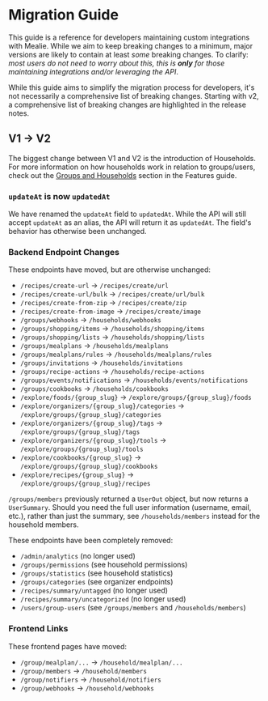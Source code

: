 # Migration Guide

This guide is a reference for developers maintaining custom integrations with Mealie. While we aim to keep breaking changes to a minimum, major versions are likely to contain at least *some* breaking changes. To clarify: *most users do not need to worry about this, this is **only** for those maintaining integrations and/or leveraging the API*.

While this guide aims to simplify the migration process for developers, it's not necessarily a comprehensive list of breaking changes. Starting with v2, a comprehensive list of breaking changes are highlighted in the release notes.

## V1 → V2

The biggest change between V1 and V2 is the introduction of Households. For more information on how households work in relation to groups/users, check out the [Groups and Households](./features.md#groups-and-households) section in the Features guide.

### `updateAt` is now `updatedAt`

We have renamed the `updateAt` field to `updatedAt`. While the API will still accept `updateAt` as an alias, the API will return it as `updatedAt`. The field's behavior has otherwise been unchanged.

### Backend Endpoint Changes

These endpoints have moved, but are otherwise unchanged:

- `/recipes/create-url` -> `/recipes/create/url`
- `/recipes/create-url/bulk` -> `/recipes/create/url/bulk`
- `/recipes/create-from-zip` -> `/recipes/create/zip`
- `/recipes/create-from-image` -> `/recipes/create/image`
- `/groups/webhooks` -> `/households/webhooks`
- `/groups/shopping/items` -> `/households/shopping/items`
- `/groups/shopping/lists` -> `/households/shopping/lists`
- `/groups/mealplans` -> `/households/mealplans`
- `/groups/mealplans/rules` -> `/households/mealplans/rules`
- `/groups/invitations` -> `/households/invitations`
- `/groups/recipe-actions` -> `/households/recipe-actions`
- `/groups/events/notifications` -> `/households/events/notifications`
- `/groups/cookbooks` -> `/households/cookbooks`
- `/explore/foods/{group_slug}` -> `/explore/groups/{group_slug}/foods`
- `/explore/organizers/{group_slug}/categories` -> `/explore/groups/{group_slug}/categories`
- `/explore/organizers/{group_slug}/tags` -> `/explore/groups/{group_slug}/tags`
- `/explore/organizers/{group_slug}/tools` -> `/explore/groups/{group_slug}/tools`
- `/explore/cookbooks/{group_slug}` -> `/explore/groups/{group_slug}/cookbooks`
- `/explore/recipes/{group_slug}` -> `/explore/groups/{group_slug}/recipes`

`/groups/members` previously returned a `UserOut` object, but now returns a `UserSummary`. Should you need the full user information (username, email, etc.), rather than just the summary, see `/households/members` instead for the household members.

These endpoints have been completely removed:

- `/admin/analytics` (no longer used)
- `/groups/permissions` (see household permissions)
- `/groups/statistics` (see household statistics)
- `/groups/categories` (see organizer endpoints)
- `/recipes/summary/untagged` (no longer used)
- `/recipes/summary/uncategorized` (no longer used)
- `/users/group-users` (see `/groups/members` and `/households/members`)

### Frontend Links

These frontend pages have moved:

- `/group/mealplan/...` -> `/household/mealplan/...`
- `/group/members` -> `/household/members`
- `/group/notifiers` -> `/household/notifiers`
- `/group/webhooks` -> `/household/webhooks`
